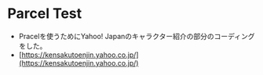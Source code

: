 # Parcel Test
* Pracelを使うためにYahoo! Japanのキャラクター紹介の部分のコーディングをした。
* [https://kensakutoenjin.yahoo.co.jp/](https://kensakutoenjin.yahoo.co.jp/)
